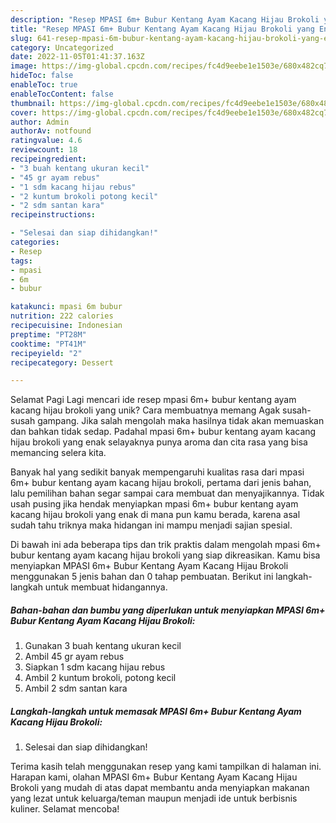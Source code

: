 ```yaml
---
description: "Resep MPASI 6m+ Bubur Kentang Ayam Kacang Hijau Brokoli yang Enak, Mantap"
title: "Resep MPASI 6m+ Bubur Kentang Ayam Kacang Hijau Brokoli yang Enak, Mantap"
slug: 641-resep-mpasi-6m-bubur-kentang-ayam-kacang-hijau-brokoli-yang-enak-mantap
category: Uncategorized
date: 2022-11-05T01:41:37.163Z
image: https://img-global.cpcdn.com/recipes/fc4d9eebe1e1503e/680x482cq70/mpasi-6m-bubur-kentang-ayam-kacang-hijau-brokoli-foto-resep-utama.jpg
hideToc: false
enableToc: true
enableTocContent: false
thumbnail: https://img-global.cpcdn.com/recipes/fc4d9eebe1e1503e/680x482cq70/mpasi-6m-bubur-kentang-ayam-kacang-hijau-brokoli-foto-resep-utama.jpg
cover: https://img-global.cpcdn.com/recipes/fc4d9eebe1e1503e/680x482cq70/mpasi-6m-bubur-kentang-ayam-kacang-hijau-brokoli-foto-resep-utama.jpg
author: Admin
authorAv: notfound
ratingvalue: 4.6
reviewcount: 18
recipeingredient:
- "3 buah kentang ukuran kecil"
- "45 gr ayam rebus"
- "1 sdm kacang hijau rebus"
- "2 kuntum brokoli potong kecil"
- "2 sdm santan kara"
recipeinstructions:

- "Selesai dan siap dihidangkan!"
categories:
- Resep
tags:
- mpasi
- 6m
- bubur

katakunci: mpasi 6m bubur 
nutrition: 222 calories
recipecuisine: Indonesian
preptime: "PT28M"
cooktime: "PT41M"
recipeyield: "2"
recipecategory: Dessert

---
```



Selamat Pagi Lagi mencari ide resep mpasi 6m+ bubur kentang ayam kacang hijau brokoli yang unik? Cara membuatnya memang Agak susah-susah gampang. Jika salah mengolah maka hasilnya tidak akan memuaskan dan bahkan tidak sedap. Padahal mpasi 6m+ bubur kentang ayam kacang hijau brokoli yang enak selayaknya punya aroma dan cita rasa yang bisa memancing selera kita.




Banyak hal yang sedikit banyak mempengaruhi kualitas rasa dari mpasi 6m+ bubur kentang ayam kacang hijau brokoli, pertama dari jenis bahan, lalu pemilihan bahan segar sampai cara membuat dan menyajikannya. Tidak usah pusing jika hendak menyiapkan mpasi 6m+ bubur kentang ayam kacang hijau brokoli yang enak di mana pun kamu berada, karena asal sudah tahu triknya maka hidangan ini mampu menjadi sajian spesial.


Di bawah ini ada beberapa tips dan trik praktis dalam mengolah mpasi 6m+ bubur kentang ayam kacang hijau brokoli yang siap dikreasikan. Kamu bisa menyiapkan MPASI 6m+ Bubur Kentang Ayam Kacang Hijau Brokoli menggunakan 5 jenis bahan dan 0 tahap pembuatan. Berikut ini langkah-langkah untuk membuat hidangannya.

<!--inarticleads1-->

##### Bahan-bahan dan bumbu yang diperlukan untuk menyiapkan MPASI 6m+ Bubur Kentang Ayam Kacang Hijau Brokoli:

1. Gunakan 3 buah kentang ukuran kecil
1. Ambil 45 gr ayam rebus
1. Siapkan 1 sdm kacang hijau rebus
1. Ambil 2 kuntum brokoli, potong kecil
1. Ambil 2 sdm santan kara




<!--inarticleads2-->

##### Langkah-langkah untuk memasak MPASI 6m+ Bubur Kentang Ayam Kacang Hijau Brokoli:


1. Selesai dan siap dihidangkan!



Terima kasih telah menggunakan resep yang kami tampilkan di halaman ini. Harapan kami, olahan MPASI 6m+ Bubur Kentang Ayam Kacang Hijau Brokoli yang mudah di atas dapat membantu anda menyiapkan makanan yang lezat untuk keluarga/teman maupun menjadi ide untuk berbisnis kuliner. Selamat mencoba!
